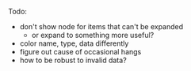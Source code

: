 Todo:
* don't show node for items that can't be expanded
  * or expand to something more useful?
* color name, type, data differently
* figure out cause of occasional hangs
* how to be robust to invalid data? 